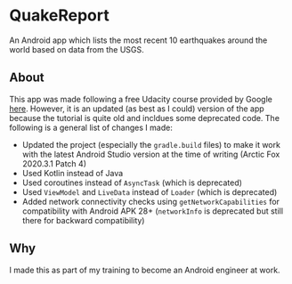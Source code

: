 # QuakeReport
An Android app which lists the most recent 10 earthquakes around the world based on data from the USGS.

## About

This app was made following a free Udacity course provided by Google [here](https://www.udacity.com/course/android-basics-networking--ud843). However, it is an updated (as best as I could) version of the app because the tutorial is quite old and incldues some deprecated code. The following is a general list of changes I made:
- Updated the project (especially the `gradle.build` files) to make it work with the latest Android Studio version at the time of writing (Arctic Fox 2020.3.1 Patch 4)
- Used Kotlin instead of Java
- Used coroutines instead of `AsyncTask` (which is deprecated)
- Used `ViewModel` and `LiveData` instead of `Loader` (which is deprecated)
- Added network connectivity checks using `getNetworkCapabilities` for compatibility with Android APK 28+ (`networkInfo` is deprecated but still there for backward compatibility)

## Why

I made this as part of my training to become an Android engineer at work.
